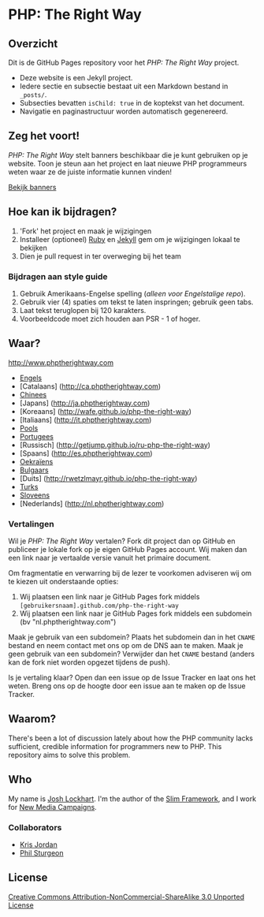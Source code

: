 # PHP: The Right Way

## Overzicht

Dit is de GitHub Pages repository voor het _PHP: The Right Way_ project.

* Deze website is een Jekyll project.
* Iedere sectie en subsectie bestaat uit een Markdown bestand in `_posts/`.
* Subsecties bevatten `isChild: true` in de koptekst van het document.
* Navigatie en paginastructuur worden automatisch gegenereerd.

## Zeg het voort!

_PHP: The Right Way_ stelt banners beschikbaar die je kunt gebruiken op je website. Toon je steun aan het project en laat
nieuwe PHP programmeurs weten waar ze de juiste informatie kunnen vinden!

[Bekijk banners](http://www.phptherightway.com/banners.html)

## Hoe kan ik bijdragen?

1. 'Fork' het project en maak je wijzigingen
2. Installeer (optioneel) [Ruby](https://rvm.io/rvm/install/) en [Jekyll](https://github.com/mojombo/jekyll/) gem om je wijzigingen lokaal te bekijken
3. Dien je pull request in ter overweging bij het team

### Bijdragen aan style guide

1. Gebruik Amerikaans-Engelse spelling (*alleen voor Engelstalige repo*).
2. Gebruik vier (4) spaties om tekst te laten inspringen; gebruik geen tabs.
3. Laat tekst teruglopen bij 120 karakters.
4. Voorbeeldcode moet zich houden aan PSR - 1 of hoger.

## Waar?

<http://www.phptherightway.com>

* [Engels](http://www.phptherightway.com)
* [Catalaans] (http://ca.phptherightway.com)
* [Chinees](http://wulijun.github.com/php-the-right-way)
* [Japans] (http://ja.phptherightway.com)
* [Koreaans] (http://wafe.github.io/php-the-right-way)
* [Italiaans] (http://it.phptherightway.com)
* [Pools](http://pl.phptherightway.com)
* [Portugees](http://br.phptherightway.com)
* [Russisch] (http://getjump.github.io/ru-php-the-right-way)
* [Spaans] (http://es.phptherightway.com)
* [Oekraïens](http://iflista.github.com/php-the-right-way)
* [Bulgaars](http://bg.phptherightway.com)
* [Duits] (http://rwetzlmayr.github.io/php-the-right-way)
* [Turks](http://hkulekci.github.io/php-the-right-way/)
* [Sloveens](http://sl.phptherightway.com)
* [Nederlands] (http://nl.phptherightway.com)

### Vertalingen

Wil je _PHP: The Right Way_ vertalen? Fork dit project dan op GitHub en publiceer je lokale fork op je eigen GitHub Pages account. Wij maken dan een link naar je vertaalde versie vanuit het primaire document.

Om fragmentatie en verwarring bij de lezer te voorkomen adviseren wij om te kiezen uit onderstaande opties:

1. Wij plaatsen een link naar je GitHub Pages fork middels `[gebruikersnaam].github.com/php-the-right-way`
2. Wij plaatsen een link naar je GitHub Pages fork middels een subdomein (bv "nl.phptherightway.com")

Maak je gebruik van een subdomein? Plaats het subdomein dan in het `CNAME` bestand en neem contact met ons op om de DNS aan te maken.
Maak je geen gebruik van een subdomein? Verwijder dan het `CNAME` bestand (anders kan de fork niet worden opgezet tijdens de push).

Is je vertaling klaar? Open dan een issue op de Issue Tracker en laat ons het weten. Breng ons op de hoogte door een issue aan te maken op de Issue Tracker.

## Waarom?

There's been a lot of discussion lately about how the PHP community lacks sufficient, credible information for programmers new to PHP. This repository aims to solve this problem.

## Who

My name is [Josh Lockhart](http://twitter.com/codeguy). I'm the author of the [Slim Framework](http://www.slimframework.com/), and I work for [New Media Campaigns](http://www.newmediacampaigns.com/).

### Collaborators

* [Kris Jordan](http://krisjordan.com/)
* [Phil Sturgeon](http://philsturgeon.co.uk/)

## License

[Creative Commons Attribution-NonCommercial-ShareAlike 3.0 Unported License](http://creativecommons.org/licenses/by-nc-sa/3.0/)
